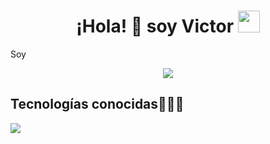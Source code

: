 <h1 align="center">¡Hola! 👋 soy Victor <img src="https://media.giphy.com/media/hvRJCLFzcasrR4ia7z/giphy.gif" width="35"></h1>
Soy
<p align="center">
  <a href="https://github.com/DenverCoder1/readme-typing-svg"><img src="https://readme-typing-svg.herokuapp.com?font=Time+New+Roman&color=cyan&size=25&center=true&vCenter=true&width=600&height=100&lines=Estudiante+de+Informática;Desarrollador+Junior;DJ+Intermedio;Practicante+de+Voleibol"></a>
</p>

<h2>Tecnologías conocidas👨🏻‍💻</h2>
<p align="left">
  <a href="https://skillicons.dev">
    <img src="https://skillicons.dev/icons?i=c,css,java,php,py,html,js,mysql,sqlite,tailwind,bootstrap,flask,git,github,docker,postman,eclipse,vscode" />
  </a>
</p>
